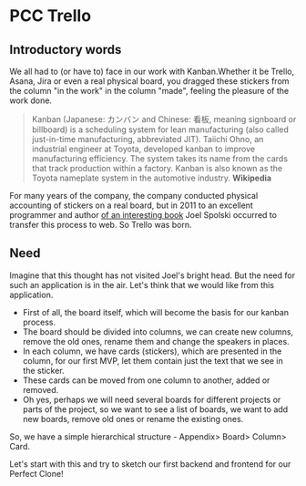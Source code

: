 # PCC Trello

## Introductory words

We all had to (or have to) face in our work with Kanban.Whether it be Trello, Asana, Jira or even a real physical board, you dragged these stickers from the column "in the work" in the column "made", feeling the pleasure of the work done.

> Kanban (Japanese: カンバン and Chinese: 看板, meaning signboard or billboard) is a scheduling system for lean manufacturing (also called just-in-time manufacturing, abbreviated JIT). Taiichi Ohno, an industrial engineer at Toyota, developed kanban to improve manufacturing efficiency. The system takes its name from the cards that track production within a factory. Kanban is also known as the Toyota nameplate system in the automotive industry.
> **Wikipedia**

For many years of the company, the company conducted physical accounting of stickers on a real board, but in 2011 to an excellent programmer and author [of an interesting book](https://archive.org/details/joelonsoftwareon00spol) Joel Spolski occurred to transfer this process to web. So Trello was born.

## Need
Imagine that this thought has not visited Joel's bright head. But the need for such an application is in the air. Let's think that we would like from this application.

- First of all, the board itself, which will become the basis for our kanban process.
- The board should be divided into columns, we can create new columns, remove the old ones, rename them and change the speakers in places.
- In each column, we have cards (stickers), which are presented in the column, for our first MVP, let them contain just the text that we see in the sticker.
- These cards can be moved from one column to another, added or removed.
- Oh yes, perhaps we will need several boards for different projects or parts of the project, so we want to see a list of boards, we want to add new boards, remove old ones or rename the existing ones.

So, we have a simple hierarchical structure - Appendix> Board> Column> Card.

Let's start with this and try to sketch our first backend and frontend for our Perfect Clone!
